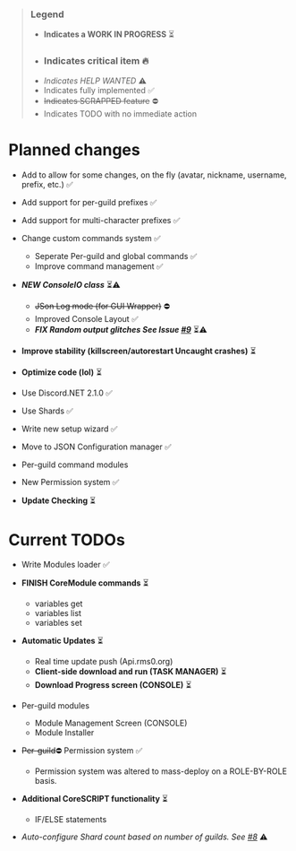 >### Legend
>* **Indicates a WORK IN PROGRESS** ⏳
>* ### Indicates critical item 🔥
>* *Indicates HELP WANTED* ⚠
>* Indicates fully implemented ✅
>* ~~Indicates SCRAPPED feature~~ ⛔
>* Indicates TODO with no immediate action
# Planned changes
* Add to allow for some changes, on the fly (avatar, nickname, username, prefix, etc.) ✅
* Add support for per-guild prefixes ✅
* Add support for multi-character prefixes ✅
* Change custom commands system ✅ 
  * Seperate Per-guild and global commands ✅
  * Improve command management ✅
* ***NEW ConsoleIO class*** ⏳⚠
   * ~~JSon Log mode (for GUI Wrapper)~~ ⛔
   * Improved Console Layout ✅
   * ***FIX Random output glitches See Issue [#9](https://github.com/rmsoftware-development/RMSoftware.ModularBot/issues/9)*** ⏳⚠
   
* **Improve stability (killscreen/autorestart Uncaught crashes)** ⏳
* **Optimize code (lol)** ⏳
* Use Discord.NET 2.1.0 ✅
* Use Shards ✅
* Write new setup wizard ✅
* Move to JSON Configuration manager ✅
* Per-guild command modules
* New Permission system ✅
* **Update Checking** ⏳

# Current TODOs
* Write Modules loader ✅
* **FINISH CoreModule commands** ⏳
   * variables get
   * variables list
   * variables set
   
* **Automatic Updates** ⏳
   * Real time update push (Api.rms0.org)
   * **Client-side download and run (TASK MANAGER)** ⏳
   * **Download Progress screen (CONSOLE)** ⏳
   
* Per-guild modules
   * Module Management Screen (CONSOLE)
   * Module Installer
* ~~Per-guild~~⛔ Permission system ✅
   * Permission system was altered to mass-deploy on a ROLE-BY-ROLE basis.
* **Additional CoreSCRIPT functionality** ⏳
   * IF/ELSE statements
   
* *Auto-configure Shard count based on number of guilds. See [#8](https://github.com/rmsoftware-development/RMSoftware.ModularBot/issues/8)* ⚠
